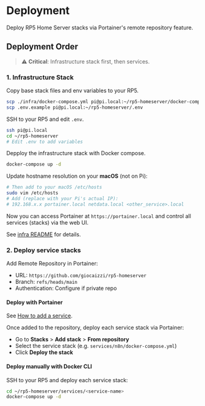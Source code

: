 # Deployment

Deploy RP5 Home Server stacks via Portainer's remote repository feature.

## Deployment Order

> ⚠️ **Critical**: Infrastructure stack first, then services.

### 1. Infrastructure Stack

Copy base stack files and env variables to your RP5.

```bash
scp ./infra/docker-compose.yml pi@pi.local:~/rp5-homeserver/docker-compose.yml
scp .env.example pi@pi.local:~/rp5-homeserver/.env
```

SSH to your RP5 and edit `.env`.

```bash
ssh pi@pi.local
cd ~/rp5-homeserver
# Edit .env to add variables
```

Depploy the infrastructure stack with Docker compose.
```bash
docker-compose up -d
```

Update hostname resolution on your **macOS** (not on Pi):
```bash
# Then add to your macOS /etc/hosts
sudo vim /etc/hosts
# Add (replace with your Pi's actual IP):
# 192.168.x.x portainer.local netdata.local <other_service>.local
```

Now you can access Portainer at `https://portainer.local` and control all services (stacks) via the web UI.

See [infra README](../infra/README.md) for details.

### 2. Deploy service stacks

Add Remote Repository in Portainer:
- URL: `https://github.com/giocaizzi/rp5-homeserver`
- Branch: `refs/heads/main`
- Authentication: Configure if private repo

#### Deploy with Portainer

See [How to add a service](./services.md).

Once added to the repository, deploy each service stack via Portainer:
- Go to **Stacks** > **Add stack** > **From repository**
- Select the service stack (e.g. `services/n8n/docker-compose.yml`)
- Click **Deploy the stack**

#### Deploy manually with Docker CLI

SSH to your RP5 and deploy each service stack:
```bash
cd ~/rp5-homeserver/services/<service-name>
docker-compose up -d
```
